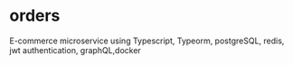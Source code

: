 # orders
E-commerce microservice using Typescript, Typeorm, postgreSQL, redis, jwt authentication, graphQL,docker

